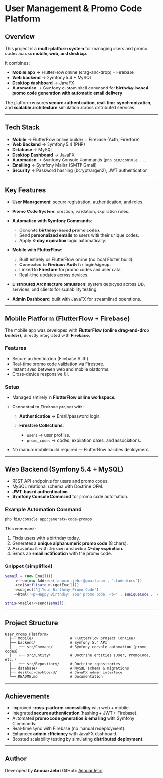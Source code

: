 # User Management & Promo Code Platform

## Overview

This project is a **multi-platform system** for managing users and promo codes across **mobile, web, and desktop**.

It combines:

* **Mobile app** → FlutterFlow online (drag-and-drop) + Firebase
* **Web backend** → Symfony 5.4 + MySQL
* **Desktop dashboard** → JavaFX
* **Automation** → Symfony custom shell command for **birthday-based promo code generation with automatic email delivery**

The platform ensures **secure authentication**, **real-time synchronization**, and **scalable architecture** simulation across distributed services.

---

## Tech Stack

* **Mobile** → FlutterFlow online builder + Firebase (Auth, Firestore)
* **Web Backend** → Symfony 5.4 (PHP)
* **Database** → MySQL
* **Desktop Dashboard** → JavaFX
* **Automation** → Symfony Console Commands (`php bin/console ...`)
* **Emailing** → Symfony Mailer (SMTP Gmail)
* **Security** → Password hashing (bcrypt/argon2), JWT authentication

---

## Key Features

* **User Management**: secure registration, authentication, and roles.
* **Promo Code System**: creation, validation, expiration rules.
* **Automation with Symfony Commands**:

  * Generate **birthday-based promo codes**.
  * Send **personalized emails** to users with their unique codes.
  * Apply **3-day expiration** logic automatically.
* **Mobile with FlutterFlow**:

  * Built entirely on FlutterFlow online (no local Flutter build).
  * Connected to **Firebase Auth** for login/signup.
  * Linked to **Firestore** for promo codes and user data.
  * Real-time updates across devices.
* **Distributed Architecture Simulation**: system deployed across DB, services, and clients for scalability testing.
* **Admin Dashboard**: built with JavaFX for streamlined operations.

---

## Mobile Platform (FlutterFlow + Firebase)

The mobile app was developed with **FlutterFlow (online drag-and-drop builder)**, directly integrated with **Firebase**.

### Features

* Secure authentication (Firebase Auth).
* Real-time promo code validation via Firestore.
* Instant sync between web and mobile platforms.
* Cross-device responsive UI.

### Setup

* Managed entirely in **FlutterFlow online workspace**.
* Connected to Firebase project with:

  * **Authentication** → Email/password login.
  * **Firestore Collections**:

    * `users` → user profiles.
    * `promo_codes` → codes, expiration dates, and associations.
* No manual mobile build required — FlutterFlow handles deployment.

---

## Web Backend (Symfony 5.4 + MySQL)

* REST API endpoints for users and promo codes.
* MySQL relational schema with Doctrine ORM.
* **JWT-based authentication**.
* **Symfony Console Command** for promo code automation.

### Example Automation Command

```bash
php bin/console app:generate-code-promos
```

This command:

1. Finds users with a birthday today.
2. Generates a **unique alphanumeric promo code** (8 chars).
3. Associates it with the user and sets a **3-day expiration**.
4. Sends an **email notification** with the promo code.

### Snippet (simplified)

```php
$email = (new Email())
    ->from(new Address('anouar.jebri@gmail.com', 'studentors'))
    ->to($utilisateur->getEmail())
    ->subject('🎉 Your Birthday Promo Code')
    ->html('<p>Happy Birthday! Your promo code: <b>' . $uniqueCode . '</b></p>');
    
$this->mailer->send($email);
```

---

## Project Structure

```
User_Promo_Platform/
  ├── mobile/                 # FlutterFlow project (online)
  ├── backend/                # Symfony 5.4 API
  │   ├── src/Command/        # Symfony console automation (promo codes)
  │   ├── src/Entity/         # Doctrine entities (User, PromoCode, etc.)
  │   └── src/Repository/     # Doctrine repositories
  ├── database/               # MySQL schema & migrations
  ├── desktop-dashboard/      # JavaFX admin interface
  └── README.md               # Documentation
```

---

## Achievements

* Improved **cross-platform accessibility** with web + mobile.
* Integrated **secure authentication** (hashing + JWT + Firebase).
* Automated **promo code generation & emailing** with Symfony Commands.
* Real-time sync with Firebase (no manual redeployment).
* Enhanced **admin efficiency** with JavaFX dashboard.
* Boosted scalability testing by simulating **distributed deployment**.

---

## Author

Developed by **Anouar Jebri**
GitHub: [AnouarJebri](https://github.com/AnouarJebri)
